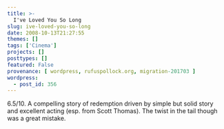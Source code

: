 ```yaml
---
title: >-
  I've Loved You So Long
slug: ive-loved-you-so-long
date: 2008-10-13T21:27:55
themes: []
tags: ['Cinema']
projects: []
posttypes: []
featured: False
provenance: [ wordpress, rufuspollock.org, migration-201703 ]
wordpress:
  - post_id: 356
---
```


6.5/10. A compelling story of redemption driven by simple but solid story and excellent acting (esp. from Scott Thomas). The twist in the tail though was a great mistake.

